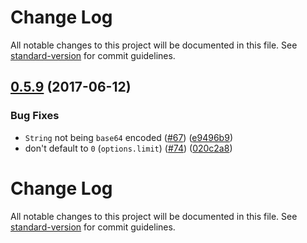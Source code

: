 # Change Log

All notable changes to this project will be documented in this file.
See [standard-version](https://github.com/conventional-changelog/standard-version) for commit guidelines.

<a name="0.5.9"></a>

## [0.5.9](https://github.com/webpack/url-loader/compare/v0.5.8...v0.5.9) (2017-06-12)

### Bug Fixes

* `String` not being `base64`
  encoded ([#67](https://github.com/webpack/url-loader/issues/67)) ([e9496b9](https://github.com/webpack/url-loader/commit/e9496b9))
* don't default
  to `0` (`options.limit`) ([#74](https://github.com/webpack/url-loader/issues/74)) ([020c2a8](https://github.com/webpack/url-loader/commit/020c2a8))

# Change Log

All notable changes to this project will be documented in this file.
See [standard-version](https://github.com/conventional-changelog/standard-version) for commit guidelines.
